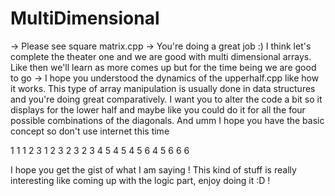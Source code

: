 # MultiDimensional
-> Please see square matrix.cpp
-> You're doing a great job :) I think let's complete the theater one and we are good with multi dimensional arrays. Like then we'll learn as more comes up but for the time being we are good to go 
-> I hope you understood the dynamics of the upperhalf.cpp like how it works. This type of array manipulation is usually done in data structures and you're doing great comparatively. I want you to alter the code a bit so it displays for the lower half and maybe like you could do it for all the four possible combinations of the diagonals. And umm I hope you have the basic concept so don't use internet this time 

1            1    1 2 3     1 2 3
2 3        2 3    4 5         4 5
4 5 6    4 5 6    6             6

I hope you get the gist of what I am saying !
This kind of stuff is really interesting like coming up with the logic part, enjoy doing it :D ! 
